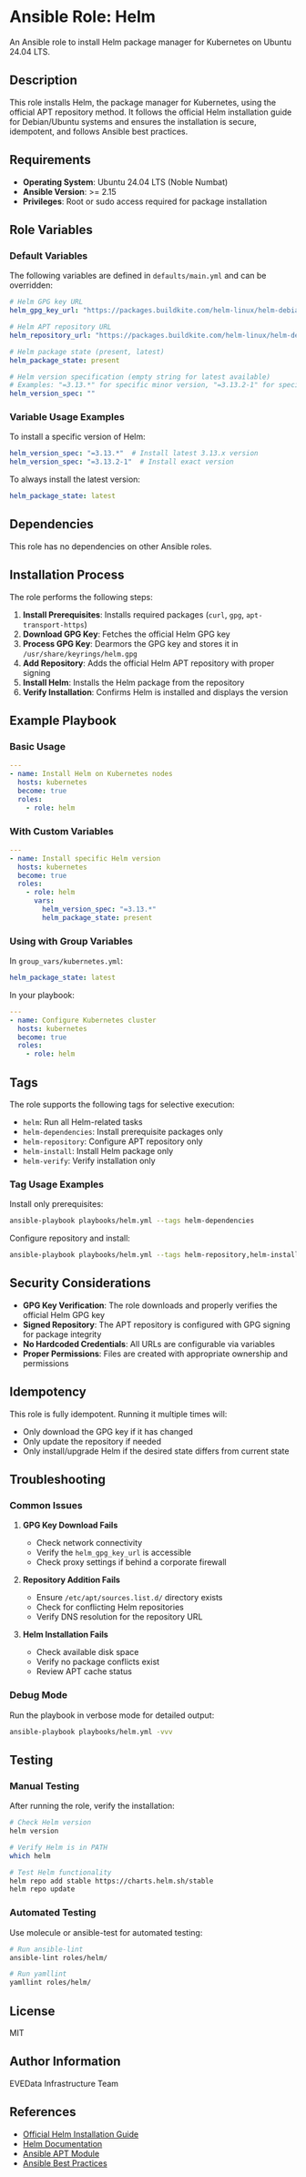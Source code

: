 # Ansible Role: Helm

An Ansible role to install Helm package manager for Kubernetes on Ubuntu 24.04 LTS.

## Description

This role installs Helm, the package manager for Kubernetes, using the official APT repository method. It follows the official Helm installation guide for Debian/Ubuntu systems and ensures the installation is secure, idempotent, and follows Ansible best practices.

## Requirements

- **Operating System**: Ubuntu 24.04 LTS (Noble Numbat)
- **Ansible Version**: >= 2.15
- **Privileges**: Root or sudo access required for package installation

## Role Variables

### Default Variables

The following variables are defined in `defaults/main.yml` and can be overridden:

```yaml
# Helm GPG key URL
helm_gpg_key_url: "https://packages.buildkite.com/helm-linux/helm-debian/gpgkey"

# Helm APT repository URL
helm_repository_url: "https://packages.buildkite.com/helm-linux/helm-debian/any/"

# Helm package state (present, latest)
helm_package_state: present

# Helm version specification (empty string for latest available)
# Examples: "=3.13.*" for specific minor version, "=3.13.2-1" for specific version
helm_version_spec: ""
```

### Variable Usage Examples

To install a specific version of Helm:
```yaml
helm_version_spec: "=3.13.*"  # Install latest 3.13.x version
helm_version_spec: "=3.13.2-1"  # Install exact version
```

To always install the latest version:
```yaml
helm_package_state: latest
```

## Dependencies

This role has no dependencies on other Ansible roles.

## Installation Process

The role performs the following steps:

1. **Install Prerequisites**: Installs required packages (`curl`, `gpg`, `apt-transport-https`)
2. **Download GPG Key**: Fetches the official Helm GPG key
3. **Process GPG Key**: Dearmors the GPG key and stores it in `/usr/share/keyrings/helm.gpg`
4. **Add Repository**: Adds the official Helm APT repository with proper signing
5. **Install Helm**: Installs the Helm package from the repository
6. **Verify Installation**: Confirms Helm is installed and displays the version

## Example Playbook

### Basic Usage

```yaml
---
- name: Install Helm on Kubernetes nodes
  hosts: kubernetes
  become: true
  roles:
    - role: helm
```

### With Custom Variables

```yaml
---
- name: Install specific Helm version
  hosts: kubernetes
  become: true
  roles:
    - role: helm
      vars:
        helm_version_spec: "=3.13.*"
        helm_package_state: present
```

### Using with Group Variables

In `group_vars/kubernetes.yml`:
```yaml
helm_package_state: latest
```

In your playbook:
```yaml
---
- name: Configure Kubernetes cluster
  hosts: kubernetes
  become: true
  roles:
    - role: helm
```

## Tags

The role supports the following tags for selective execution:

- `helm`: Run all Helm-related tasks
- `helm-dependencies`: Install prerequisite packages only
- `helm-repository`: Configure APT repository only
- `helm-install`: Install Helm package only
- `helm-verify`: Verify installation only

### Tag Usage Examples

Install only prerequisites:
```bash
ansible-playbook playbooks/helm.yml --tags helm-dependencies
```

Configure repository and install:
```bash
ansible-playbook playbooks/helm.yml --tags helm-repository,helm-install
```

## Security Considerations

- **GPG Key Verification**: The role downloads and properly verifies the official Helm GPG key
- **Signed Repository**: The APT repository is configured with GPG signing for package integrity
- **No Hardcoded Credentials**: All URLs are configurable via variables
- **Proper Permissions**: Files are created with appropriate ownership and permissions

## Idempotency

This role is fully idempotent. Running it multiple times will:
- Only download the GPG key if it has changed
- Only update the repository if needed
- Only install/upgrade Helm if the desired state differs from current state

## Troubleshooting

### Common Issues

1. **GPG Key Download Fails**
   - Check network connectivity
   - Verify the `helm_gpg_key_url` is accessible
   - Check proxy settings if behind a corporate firewall

2. **Repository Addition Fails**
   - Ensure `/etc/apt/sources.list.d/` directory exists
   - Check for conflicting Helm repositories
   - Verify DNS resolution for the repository URL

3. **Helm Installation Fails**
   - Check available disk space
   - Verify no package conflicts exist
   - Review APT cache status

### Debug Mode

Run the playbook in verbose mode for detailed output:
```bash
ansible-playbook playbooks/helm.yml -vvv
```

## Testing

### Manual Testing

After running the role, verify the installation:

```bash
# Check Helm version
helm version

# Verify Helm is in PATH
which helm

# Test Helm functionality
helm repo add stable https://charts.helm.sh/stable
helm repo update
```

### Automated Testing

Use molecule or ansible-test for automated testing:

```bash
# Run ansible-lint
ansible-lint roles/helm/

# Run yamllint
yamllint roles/helm/
```

## License

MIT

## Author Information

EVEData Infrastructure Team

## References

- [Official Helm Installation Guide](https://helm.sh/docs/intro/install/#from-apt-debianubuntu)
- [Helm Documentation](https://helm.sh/docs/)
- [Ansible APT Module](https://docs.ansible.com/ansible/latest/collections/ansible/builtin/apt_module.html)
- [Ansible Best Practices](https://docs.ansible.com/ansible/latest/user_guide/playbooks_best_practices.html)
